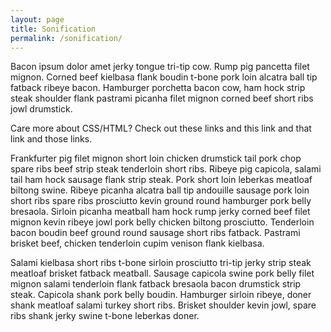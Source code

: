 ```yaml
---
layout: page
title: Sonification
permalink: /sonification/
---
```

<head>

</head>
<body>

  <p>
    Bacon ipsum dolor amet jerky tongue tri-tip cow. Rump pig pancetta filet mignon. Corned beef kielbasa flank boudin t-bone pork loin alcatra ball tip fatback ribeye bacon. Hamburger porchetta bacon cow, ham hock strip steak shoulder flank pastrami picanha filet mignon corned beef short ribs jowl drumstick.
  </p>
  <div class="marginalia">

  Care more about CSS/HTML? Check out these links and this link and that link and those links.

  </div><p>
    Frankfurter pig filet mignon short loin chicken drumstick tail pork chop spare ribs beef strip steak tenderloin short ribs. Ribeye pig capicola, salami tail ham hock sausage flank strip steak. Pork short loin leberkas meatloaf biltong swine. Ribeye picanha alcatra ball tip andouille sausage pork loin short ribs spare ribs prosciutto kevin ground round hamburger pork belly bresaola. Sirloin picanha meatball ham hock rump jerky corned beef filet mignon kevin ribeye jowl pork belly chicken biltong prosciutto. Tenderloin bacon boudin beef ground round sausage short ribs fatback. Pastrami brisket beef, chicken tenderloin cupim venison flank kielbasa.
  </p><p>
    Salami kielbasa short ribs t-bone sirloin prosciutto tri-tip jerky strip steak meatloaf brisket fatback meatball. Sausage capicola swine pork belly filet mignon salami tenderloin flank fatback bresaola bacon drumstick strip steak. Capicola shank pork belly boudin. Hamburger sirloin ribeye, doner shank meatloaf salami turkey short ribs. Brisket shoulder kevin jowl, spare ribs shank jerky swine t-bone leberkas doner.
</p>
</div>
  </body>
